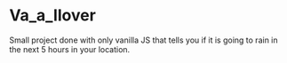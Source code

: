# Va_a_llover
Small project done with only vanilla JS that tells you if it is going to rain in the next 5 hours in your location.
